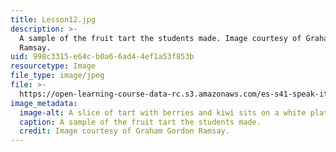 ```yaml
---
title: Lesson12.jpg
description: >-
  A sample of the fruit tart the students made. Image courtesy of Graham Gordon
  Ramsay.
uid: 998c3315-e64c-b0a6-6ad4-4ef1a53f853b
resourcetype: Image
file_type: image/jpeg
file: >-
  https://open-learning-course-data-rc.s3.amazonaws.com/es-s41-speak-italian-with-your-mouth-full-spring-2012/998c3315e64cb0a66ad44ef1a53f853b_Lesson12.jpg
image_metadata:
  image-alt: A slice of tart with berries and kiwi sits on a white plate.
  caption: A sample of the fruit tart the students made.
  credit: Image courtesy of Graham Gordon Ramsay.
---
```

